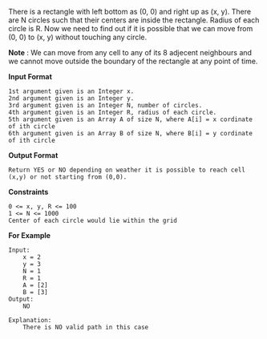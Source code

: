 There is a rectangle with left bottom as  (0, 0) and right up as (x, y). There are N circles such that their centers are inside the rectangle.
Radius of each circle is R. Now we need to find out if it is possible that we can move from (0, 0) to (x, y) without touching any circle.

**Note** : We can move from any cell to any of its 8 adjecent neighbours and we cannot move outside the boundary of the rectangle at any point of time.


**Input Format**
```
1st argument given is an Integer x.
2nd argument given is an Integer y.
3rd argument given is an Integer N, number of circles.
4th argument given is an Integer R, radius of each circle.
5th argument given is an Array A of size N, where A[i] = x cordinate of ith circle
6th argument given is an Array B of size N, where B[i] = y cordinate of ith circle
```
**Output Format**
```
Return YES or NO depending on weather it is possible to reach cell (x,y) or not starting from (0,0).
```
**Constraints**
```
0 <= x, y, R <= 100
1 <= N <= 1000
Center of each circle would lie within the grid
```
**For Example**
```
Input:
    x = 2
    y = 3
    N = 1
    R = 1
    A = [2]
    B = [3]
Output:
    NO
   
Explanation:
    There is NO valid path in this case
```